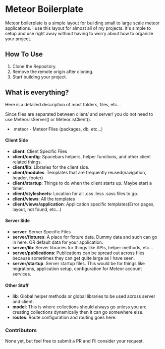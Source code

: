 # Meteor Boilerplate

Meteor boilerplate is a simple layout for building small to
large scale meteor applications. I use this layout for almost
all of my projects. It's simple to setup and use right away
without having to worry about how to organize your project.

## How To Use

1. Clone the Repository.
2. Remove the remote origin after cloning.
3. Start building your project.

## What is everything?

Here is a detailed description of most folders, files, etc...

Since files are separated between client/ and server/ you do not need to use Meteor.isServer() or Meteor.isClient().

- .meteor - Meteor Files (packages, db, etc...)

#### Client Side
- **client**: Client Specific Files
- **client/config**: Spacebars helpers, helper functions, and other client related things.
- **client/lib**: Libraries for the client side.
- **client/modules**: Templates that are frequently reused(navigation, header, footer)
- **client/startup**: Things to do when the client starts up. Maybe start a timer.
- **client/stylesheets**: Location for all .css .less .sass files to go.
- **client/views**: All the templates
- **client/views/application**: Application specific templates(Error pages, layout, not found, etc...)

#### Server Side
- **server**: Server Specific Files
- **server/fixtures**: A place for fixture data. Dummy data and such can go in here. OR default data for your application.
- **server/lib**: Server libraries for things like APIs, helper methods, etc...
- **server/publications**: Publications can be spread out across files because sometimes they can get quite large as I have seen.
- **server/startup**: Server startup files. This would be for things like migrations, application setup, configuration for Meteor account services.

#### Other Stuff
- **lib**: Global helper methods or global libraries to be used across server and client.
- **model**: This is where collections should always go unless you are creating collections dynamically then it can go somewhere else.
- **routes**: Route configuration and routing goes here.

### Contributors
None yet, but feel free to submit a PR and I'll consider your request.